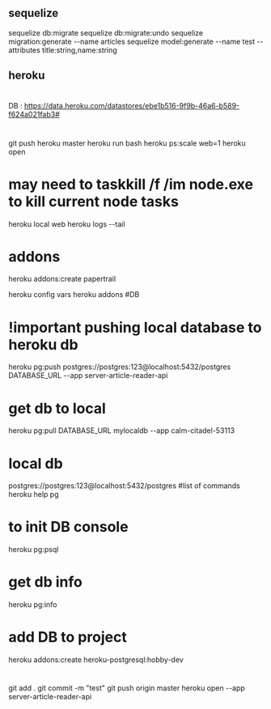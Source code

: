 ## sequelize
sequelize db:migrate
sequelize db:migrate:undo
sequelize migration:generate --name articles
sequelize model:generate --name test --attributes title:string,name:string

## heroku
#
DB : https://data.heroku.com/datastores/ebe1b516-9f9b-46a6-b589-f624a021fab3#
#
git push heroku master
heroku run bash
heroku ps:scale web=1
heroku open
# may need to taskkill /f /im node.exe to kill current node tasks
heroku local web
heroku logs --tail
# addons
heroku addons:create papertrail

heroku config vars
heroku addons
#DB
# !important pushing local database to heroku db
heroku pg:push postgres://postgres:123@localhost:5432/postgres DATABASE_URL --app server-article-reader-api
# get db to local
heroku pg:pull DATABASE_URL mylocaldb --app calm-citadel-53113
# local db
postgres://postgres:123@localhost:5432/postgres
#list of commands
heroku help pg
# to init DB console
heroku pg:psql
# get db info
heroku pg:info
# add DB to project
heroku addons:create heroku-postgresql:hobby-dev

# 
git add .
git commit -m "test"
git push origin master
heroku open --app server-article-reader-api